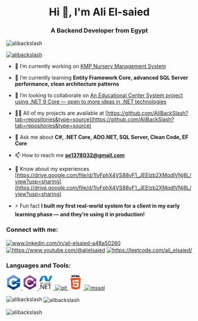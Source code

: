 <h1 align="center">Hi 👋, I'm Ali El-saied</h1>
<h3 align="center">A Backend Developer from Egypt</h3>

<p align="left"> <img src="https://komarev.com/ghpvc/?username=alibackslash&label=Profile%20views&color=0e75b6&style=flat" alt="alibackslash" /> </p>

<p align="left"> <a href="https://github.com/ryo-ma/github-profile-trophy"><img src="https://github-profile-trophy.vercel.app/?username=alibackslash" alt="alibackslash" /></a> </p>

- 🔭 I’m currently working on [KMP Nursery Management System](https://github.com/AliBackSlash/KMP-Kindergarten-Management-Program.git)

- 🌱 I’m currently learning **Entity Framework Core, advanced SQL Server performance, clean architecture patterns**

- 👯 I’m looking to collaborate on [An Educational Center System project using .NET 9 Core — open to more ideas in .NET technologies](https://github.com/Joo110/Education_Center_WithEF)

- 👨‍💻 All of my projects are available at [https://github.com/AliBackSlash?tab=repositories&type=source](https://github.com/AliBackSlash?tab=repositories&type=source)

- 💬 Ask me about **C#, .NET Core, ADO.NET, SQL Server, Clean Code, EF Core**

- 📫 How to reach me **ae1378032@gmail.com**

- 📄 Know about my experiences [https://drive.google.com/file/d/1IvFphX4VS88vF1_JEElzb2XMqdlVNj8L/view?usp=sharing](https://drive.google.com/file/d/1IvFphX4VS88vF1_JEElzb2XMqdlVNj8L/view?usp=sharing)

- ⚡ Fun fact **I built my first real-world system for a client in my early learning phase — and they’re using it in production!**

<h3 align="left">Connect with me:</h3>
<p align="left">
<a href="https://linkedin.com/in/www.linkedin.com/in/ali-elsaied-a48a50260" target="blank"><img align="center" src="https://raw.githubusercontent.com/rahuldkjain/github-profile-readme-generator/master/src/images/icons/Social/linked-in-alt.svg" alt="www.linkedin.com/in/ali-elsaied-a48a50260" height="30" width="40" /></a>
<a href="https://youtube.com/@alielsaied" target="blank"><img align="center" src="https://raw.githubusercontent.com/rahuldkjain/github-profile-readme-generator/master/src/images/icons/Social/youtube.svg" alt="https://www.youtube.com/@alielsaied" height="30" width="40" /></a>
<a href="https://www.leetcode.com/https://leetcode.com/ali_elsaied/" target="blank"><img align="center" src="https://raw.githubusercontent.com/rahuldkjain/github-profile-readme-generator/master/src/images/icons/Social/leet-code.svg" alt="https://leetcode.com/ali_elsaied/" height="30" width="40" /></a>
</p>

<h3 align="left">Languages and Tools:</h3>
<p align="left"> <a href="https://www.w3schools.com/cpp/" target="_blank" rel="noreferrer"> <img src="https://raw.githubusercontent.com/devicons/devicon/master/icons/cplusplus/cplusplus-original.svg" alt="cplusplus" width="40" height="40"/> </a> <a href="https://www.w3schools.com/cs/" target="_blank" rel="noreferrer"> <img src="https://raw.githubusercontent.com/devicons/devicon/master/icons/csharp/csharp-original.svg" alt="csharp" width="40" height="40"/> </a> <a href="https://dotnet.microsoft.com/" target="_blank" rel="noreferrer"> <img src="https://raw.githubusercontent.com/devicons/devicon/master/icons/dot-net/dot-net-original-wordmark.svg" alt="dotnet" width="40" height="40"/> </a> <a href="https://git-scm.com/" target="_blank" rel="noreferrer"> <img src="https://www.vectorlogo.zone/logos/git-scm/git-scm-icon.svg" alt="git" width="40" height="40"/> </a> <a href="https://www.w3.org/html/" target="_blank" rel="noreferrer"> <img src="https://raw.githubusercontent.com/devicons/devicon/master/icons/html5/html5-original-wordmark.svg" alt="html5" width="40" height="40"/> </a> <a href="https://www.microsoft.com/en-us/sql-server" target="_blank" rel="noreferrer"> <img src="https://www.svgrepo.com/show/303229/microsoft-sql-server-logo.svg" alt="mssql" width="40" height="40"/> </a> </p>

<p><img align="left" src="https://github-readme-stats.vercel.app/api/top-langs?username=alibackslash&show_icons=true&locale=en&layout=compact" alt="alibackslash" /></p>

<p>&nbsp;<img align="center" src="https://github-readme-stats.vercel.app/api?username=alibackslash&show_icons=true&locale=en" alt="alibackslash" /></p>

<p><img align="center" src="https://github-readme-streak-stats.herokuapp.com/?user=alibackslash&" alt="alibackslash" /></p>
